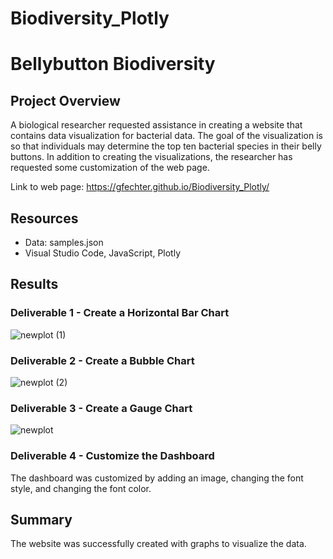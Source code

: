 # Biodiversity_Plotly
# Bellybutton Biodiversity

## Project Overview 
A biological researcher requested assistance in creating a website that contains data visualization for bacterial data. The goal of the visualization is so that individuals may determine the top ten bacterial species in their belly buttons. In addition to creating the visualizations, the researcher has requested some customization of the web page. 

Link to web page: https://gfechter.github.io/Biodiversity_Plotly/

## Resources
- Data: samples.json
- Visual Studio Code, JavaScript, Plotly

## Results

### Deliverable 1 - Create a Horizontal Bar Chart

![newplot (1)](https://user-images.githubusercontent.com/103774401/179434278-b312f987-69b1-4901-8feb-a062f336f09b.png)

### Deliverable 2 - Create a Bubble Chart

![newplot (2)](https://user-images.githubusercontent.com/103774401/179434270-f8aa15d5-46fc-4e7b-97b8-fe2ae706ab56.png)

### Deliverable 3 - Create a Gauge Chart

![newplot](https://user-images.githubusercontent.com/103774401/179434267-41eebafd-ab27-472a-8b97-7e3ec30e7fe8.png)

### Deliverable 4 - Customize the Dashboard

The dashboard was customized by adding an image, changing the font style, and changing the font color. 

## Summary
The website was successfully created with graphs to visualize the data. 

